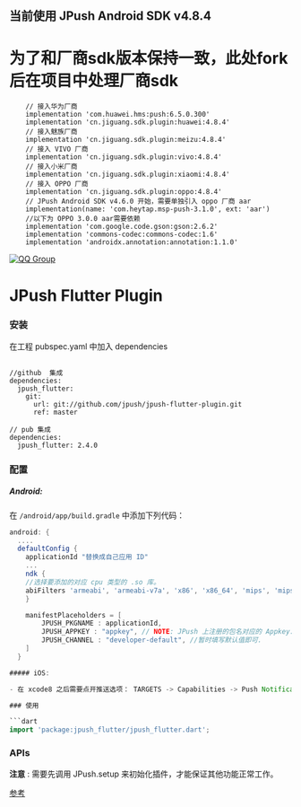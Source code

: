 ## 当前使用 JPush Android SDK v4.8.4
# 为了和厂商sdk版本保持一致，此处fork后在项目中处理厂商sdk
```
    // 接入华为厂商
    implementation 'com.huawei.hms:push:6.5.0.300'
    implementation 'cn.jiguang.sdk.plugin:huawei:4.8.4'
    // 接入魅族厂商
    implementation 'cn.jiguang.sdk.plugin:meizu:4.8.4'
    // 接入 VIVO 厂商
    implementation 'cn.jiguang.sdk.plugin:vivo:4.8.4'
    // 接入小米厂商
    implementation 'cn.jiguang.sdk.plugin:xiaomi:4.8.4'
    // 接入 OPPO 厂商
    implementation 'cn.jiguang.sdk.plugin:oppo:4.8.4'
    // JPush Android SDK v4.6.0 开始，需要单独引入 oppo 厂商 aar
    implementation(name: 'com.heytap.msp-push-3.1.0', ext: 'aar')
    //以下为 OPPO 3.0.0 aar需要依赖
    implementation 'com.google.code.gson:gson:2.6.2'
    implementation 'commons-codec:commons-codec:1.6'
    implementation 'androidx.annotation:annotation:1.1.0'

```


[![QQ Group](https://img.shields.io/badge/QQ%20Group-862401307-red.svg)]()
# JPush Flutter Plugin

### 安装

在工程 pubspec.yaml 中加入 dependencies

```
  
//github  集成
dependencies:
  jpush_flutter:
    git:
      url: git://github.com/jpush/jpush-flutter-plugin.git
      ref: master
      
// pub 集成
dependencies:
  jpush_flutter: 2.4.0
```

### 配置

##### Android:

在 `/android/app/build.gradle` 中添加下列代码：

```groovy
android: {
  ....
  defaultConfig {
    applicationId "替换成自己应用 ID"
    ...
    ndk {
	//选择要添加的对应 cpu 类型的 .so 库。
	abiFilters 'armeabi', 'armeabi-v7a', 'x86', 'x86_64', 'mips', 'mips64', 'arm64-v8a',        
    }

    manifestPlaceholders = [
        JPUSH_PKGNAME : applicationId,
        JPUSH_APPKEY : "appkey", // NOTE: JPush 上注册的包名对应的 Appkey.
        JPUSH_CHANNEL : "developer-default", //暂时填写默认值即可.
    ]
  }    

##### iOS:

- 在 xcode8 之后需要点开推送选项： TARGETS -> Capabilities -> Push Notification 设为 on 状态

### 使用

```dart
import 'package:jpush_flutter/jpush_flutter.dart';
```

### APIs

**注意** : 需要先调用 JPush.setup 来初始化插件，才能保证其他功能正常工作。

 [参考](./documents/APIs.md)

